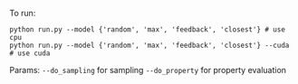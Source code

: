To run:
```
python run.py --model {'random', 'max', 'feedback', 'closest'} # use cpu
python run.py --model {'random', 'max', 'feedback', 'closest'} --cuda # use cuda
```

Params:
`--do_sampling` for sampling
`--do_property` for property evaluation
